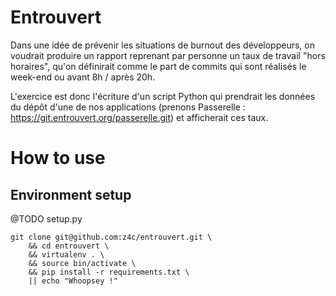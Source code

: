 # Entrouvert

Dans une idée de prévenir les situations de burnout des développeurs, on
voudrait produire un rapport reprenant par personne un taux de travail
"hors horaires", qu'on définirait comme le part de commits qui sont
réalisés le week-end ou avant 8h / après 20h.

L'exercice est donc l'écriture d'un script Python qui prendrait les 
données du dépôt d'une de nos applications (prenons Passerelle :
  https://git.entrouvert.org/passerelle.git) et afficherait ces taux.

# How to use
## Environment setup

@TODO setup.py 

```
git clone git@github.com:z4c/entrouvert.git \
    && cd entrouvert \
    && virtualenv . \
    && source bin/activate \
    && pip install -r requirements.txt \
    || echo "Whoopsey !"
```


